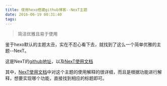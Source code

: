```yaml
---
title: 使用hexo搭建github博客--NexT主题
date: 2016-06-19 00:31:40
tags: 
---
```


>简洁优雅且易于使用

鉴于hexo默认的主题太丑，实在不忍心看下去，就找到了这么一个简单优雅的主题--NexT。
<!-- more -->

这是NexT的[github地址](https://github.com/iissnan/hexo-theme-next)，以及[NexT使用文档](http://theme-next.iissnan.com/)

其中，[NexT使用文档](http://theme-next.iissnan.com/)中对这个主题的使用解释的很详细，而且是根据功能进行解释，想要实现哪个功能，直接找到相应的标题即可。



